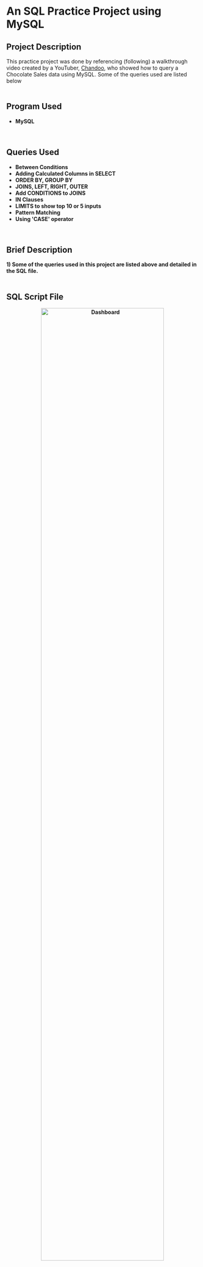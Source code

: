 <h1> An SQL Practice Project using MySQL</h1>

<h2>Project Description</h2>

This practice project was done by referencing (following) a walkthrough video created by a YouTuber, [Chandoo](https://www.youtube.com/watch?v=l8DCPaHc5TQ&t=16s), who showed how to query a Chocolate Sales data using MySQL. Some of the queries used are listed below<br />
<br />

<h2>Program Used </h2>

- <b>MySQL</b>
<br />

<h2>Queries Used</h2>

- <b>Between Conditions</b>
- <b>Adding Calculated Columns in SELECT</b>
- <b>ORDER BY, GROUP BY</b>
- <b>JOINS, LEFT, RIGHT, OUTER</b>
- <b>Add CONDITIONS to JOINS</b>
- <b>IN Clauses</b>
- <b>LIMITS to show top 10 or 5 inputs</b>
- <b>Pattern Matching</b>
- <b>Using 'CASE' operator</b>
<br />

<h2>Brief Description</h2>

<b> 1) Some of the queries used in this project are listed above and detailed in the SQL file. <br/>
<br />

<h2>SQL Script File</h2>

<p align="center">
<img src="CoffeeSalesDashboard.png" height="80%" width="80%" alt="Dashboard"/>
<p/><br />
<br />
